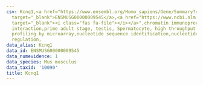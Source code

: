 ```yaml
---
csv: Kcnq1,<a href="https://www.ensembl.org/Homo_sapiens/Gene/Summary?db=core;g=ENSMUSG00000009545"
  target="_blank">ENSMUSG00000009545</a>,<a href="https://www.ncbi.nlm.nih.gov/pubmed/23834426"
  target="_blank"><i class="fas fa-file"></i></a>",chromatin immunoprecipitation assay,direct
  interaction,prime adult stage, testis, Spermatocyte, high throughput transcription
  profiling by microarray,nucleotide sequence identification,nucleotide sequence identification,transcriptional
  regulation,
data_alias: Kcnq1
data_id: ENSMUSG00000009545
data_numevidence: 1
data_species: Mus musculus
data_taxid: '10090'
title: Kcnq1
---
```

